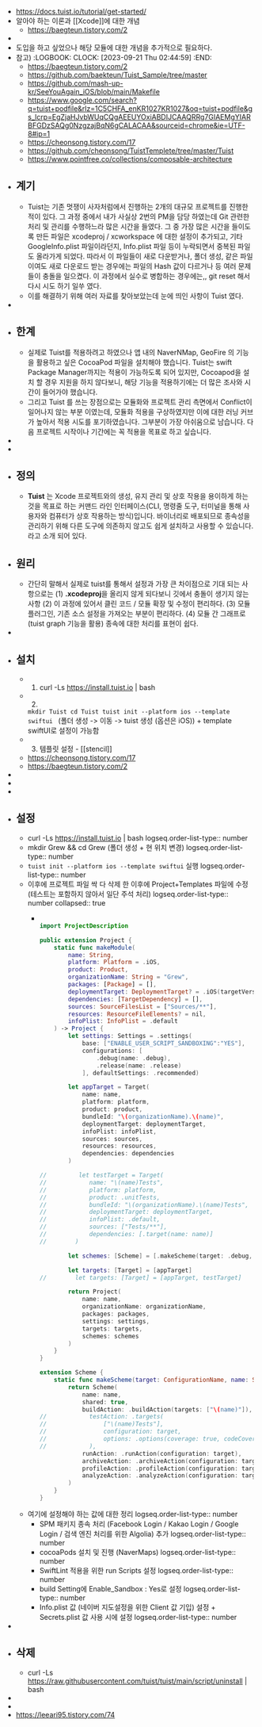- https://docs.tuist.io/tutorial/get-started/
- 알아야 하는 이론과 [[Xcode]]에 대한 개념
	- https://baegteun.tistory.com/2
-
- 도입을 하고 싶었으나 해당 모듈에 대한 개념을 추가적으로 필요하다.
- 참고) 
  :LOGBOOK:
  CLOCK: [2023-09-21 Thu 02:44:59]
  :END:
	- https://baegteun.tistory.com/2
	- https://github.com/baekteun/Tuist_Sample/tree/master
	- https://github.com/mash-up-kr/SeeYouAgain_iOS/blob/main/Makefile
	- https://www.google.com/search?q=tuist+podfile&rlz=1C5CHFA_enKR1027KR1027&oq=tuist+podfile&gs_lcrp=EgZjaHJvbWUqCQgAEEUYOxiABDIJCAAQRRg7GIAEMgYIARBFGDzSAQg0NzgzajBqN6gCALACAA&sourceid=chrome&ie=UTF-8#ip=1
	- https://cheonsong.tistory.com/17
	- https://github.com/cheonsong/TuistTemplete/tree/master/Tuist
	- https://www.pointfree.co/collections/composable-architecture
- ## 계기
	- Tuist는 기존 멋쟁이 사자처럼에서 진행하는 2개의 대규모 프로젝트를 진행한 적이 있다.
	  그 과정 중에서 내가 사실상 2번의 PM을 담당 하였는데 Git 관련한 처리 및 관리를 수행하느라 많은 시간을 들였다.
	  그 중 가장 많은 시간을 들이도록 만든 파일은 xcodeproj / xcworkspace 에 대한 설정이 추가되고, 기타 GoogleInfo.plist 파일이라던지, Info.plist 파일 등이 누락되면서 중복된 파일도 올라가게 되었다. 따라서 이 파일들이 새로 다운받거나, 폴더 생성, 같은 파일이여도 새로 다운로드 받는 경우에는 파일의 Hash 값이 다르거나 등 여러 문제들이 충돌을 일으켰다. 이 과정에서 실수로 병합하는 경우에는,, git reset 해서 다시 시도 하기 일쑤 였다.
	- 이를 해결하기 위해 여러 자료를 찾아보았는데 눈에 띄인 사항이 Tuist 였다.
-
- ## 한계
	- 실제로 Tuist를 적용하려고 하였으나 앱 내의 NaverNMap, GeoFire 의 기능을 활용하고 싶은 CocoaPod 파일을 설치해야 했습니다. Tuist는 swift Package Manager까지는 적용이 가능하도록 되어 있지만, Cocoapod을 설치 할 경우 지원을 하지 않다보니, 해당 기능을 적용하기에는 더 많은 조사와 시간이 들어가야 했습니다.
	- 그리고 Tuist 를 쓰는 장점으로는 모듈화와 프로젝트 관리 측면에서 Conflict이 일어나지 않는 부분 이였는데,
	  모듈화 적용을 구상하였지만 이에 대한 러닝 커브가 높아서 적용 시도를 포기하였습니다. 그부분이 가장 아쉬움으로 남습니다. 다음 프로젝트 시작이나 기간에는 꼭 적용을 목표로 하고 싶습니다.
-
-
- ## 정의
	- **Tuist** 는 Xcode 프로젝트와의 생성, 유지 관리 및 상호 작용을 용이하게 하는 것을 목표로 하는 커맨드 라인 인터페이스(CLI, 명령줄 도구, 터미널을 통해 사용자와 컴퓨터가 상호 작용하는 방식)입니다. 바이너리로 배포되므로 종속성을 관리하기 위해 다른 도구에 의존하지 않고도 쉽게 설치하고 사용할 수 있습니다. 라고 소개 되어 있다.
- ## 원리
	- 간단히 말해서 실제로 tuist를 통해서 설정과 가장 큰 차이점으로 기대 되는 사항으로는
	  (1) **.xcodeproj**을 올리지 않게 되다보니 깃에서 충돌이 생기지 않는 사항
	  (2) 이 과정에 있어서 클린 코드 / 모듈 확장 및 수정이 편리하다.
	  (3) 모듈 플러그인, 기존 소스 설정을 가져오는 부분이 편리하다.
	  (4) 모듈 간 그래프로 (tuist graph 기능을 활용) 종속에 대한 처리를 표현이 쉽다.
-
- ## 설치
	- 1. curl -Ls https://install.tuist.io | bash
	- 2. 
	  ``mkdir Tuist
	  cd Tuist
	  tuist init --platform ios --template swiftui ``
	  (폴더 생성 -> 이동 -> tuist 생성 (옵션은 iOS)) + template swiftUI로 설정이 가능함
	- 3. 템플릿 설정 - [[stencil]]
	- https://cheonsong.tistory.com/17
	- https://baegteun.tistory.com/2
-
-
-
- ##  설정
	- curl -Ls https://install.tuist.io | bash
	  logseq.order-list-type:: number
	- mkdir Grew && cd Grew (폴더 생성 + 현 위치 변경)
	  logseq.order-list-type:: number
	- ``tuist init --platform ios --template swiftui`` 실행
	  logseq.order-list-type:: number
	- 이후에 프로젝트 파일 싹 다 삭제 한 이후에 Project+Templates 파일에 수정 (테스트는 포함하지 않아서 일단 주석 처리)
	  logseq.order-list-type:: number
	  collapsed:: true
		- ```swift
		  
		  import ProjectDescription
		  
		  public extension Project {
		      static func makeModule(
		          name: String,
		          platform: Platform = .iOS,
		          product: Product,
		          organizationName: String = "Grew",
		          packages: [Package] = [],
		          deploymentTarget: DeploymentTarget? = .iOS(targetVersion: "17.0", devices: [.iphone, .ipad]),
		          dependencies: [TargetDependency] = [],
		          sources: SourceFilesList = ["Sources/**"],
		          resources: ResourceFileElements? = nil,
		          infoPlist: InfoPlist = .default
		      ) -> Project {
		          let settings: Settings = .settings(
		              base: ["ENABLE_USER_SCRIPT_SANDBOXING":"YES"],
		              configurations: [
		                  .debug(name: .debug),
		                  .release(name: .release)
		              ], defaultSettings: .recommended)
		  
		          let appTarget = Target(
		              name: name,
		              platform: platform,
		              product: product,
		              bundleId: "\(organizationName).\(name)",
		              deploymentTarget: deploymentTarget,
		              infoPlist: infoPlist,
		              sources: sources,
		              resources: resources,
		              dependencies: dependencies
		          )
		  
		  //         let testTarget = Target(
		  //            name: "\(name)Tests",
		  //            platform: platform,
		  //            product: .unitTests,
		  //            bundleId: "\(organizationName).\(name)Tests",
		  //            deploymentTarget: deploymentTarget,
		  //            infoPlist: .default,
		  //            sources: ["Tests/**"],
		  //            dependencies: [.target(name: name)]
		  //        )
		  
		          let schemes: [Scheme] = [.makeScheme(target: .debug, name: name)]
		  
		          let targets: [Target] = [appTarget]
		  //        let targets: [Target] = [appTarget, testTarget]
		  
		          return Project(
		              name: name,
		              organizationName: organizationName,
		              packages: packages,
		              settings: settings,
		              targets: targets,
		              schemes: schemes
		          )
		      }
		  }
		  
		  extension Scheme {
		      static func makeScheme(target: ConfigurationName, name: String) -> Scheme {
		          return Scheme(
		              name: name,
		              shared: true,
		              buildAction: .buildAction(targets: ["\(name)"]),
		  //            testAction: .targets(
		  //                ["\(name)Tests"],
		  //                configuration: target,
		  //                options: .options(coverage: true, codeCoverageTargets: ["\(name)"])
		  //            ),
		              runAction: .runAction(configuration: target),
		              archiveAction: .archiveAction(configuration: target),
		              profileAction: .profileAction(configuration: target),
		              analyzeAction: .analyzeAction(configuration: target)
		          )
		      }
		  }
		  
		  ```
	- 여기에 설정해야 하는 값에 대한 정리
	  logseq.order-list-type:: number
		- SPM 패키지 종속 처리 (Facebook Login / Kakao Login / Google Login / 검색 엔진 처리를 위한 Algolia) 추가
		  logseq.order-list-type:: number
		- cocoaPods 설치 및 진행 (NaverMaps)
		  logseq.order-list-type:: number
		- SwiftLint 적용을 위한 run Scripts 설정
		  logseq.order-list-type:: number
		- build Setting에 Enable_Sandbox : Yes로 설정
		  logseq.order-list-type:: number
		- Info.plist 값 (네이버 지도설정을 위한 Client 값 기입) 설정 + Secrets.plist 값 사용 시에 설정
		  logseq.order-list-type:: number
-
- ## 삭제
	- curl -Ls https://raw.githubusercontent.com/tuist/tuist/main/script/uninstall | bash
-
-
- https://leeari95.tistory.com/74